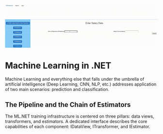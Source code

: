 <img src='./linearRegression.gif'>
<h1>Machine Learning in .NET</h1>
Machine Learning and everything else that falls under the umbrella of artificial intelligence (Deep Learning, CNN, NLP, etc.) addresses application of two main scenarios: prediction and classification. 
<h2>The Pipeline and the Chain of Estimators</h2>
The ML.NET training infrastructure is centered on three pillars: data views,
transformers, and estimators. A dedicated interface describes the core
capabilities of each component: IDataView, ITransformer, and IEstimator.
